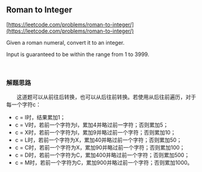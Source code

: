 ## Roman to Integer

[https://leetcode.com/problems/roman-to-integer/](https://leetcode.com/problems/roman-to-integer/)

Given a roman numeral, convert it to an integer.

Input is guaranteed to be within the range from 1 to 3999.

<br>

### 解题思路
       
&nbsp;&nbsp;&nbsp;&nbsp;&nbsp;&nbsp;&nbsp;这道题可以从前往后转换，也可以从后往前转换。若使用从后往前遍历，对于每一个字符c：

- c = I时，结果累加1；
- c = Ⅴ时，若前一个字符为I，累加4并略过前一字符；否则累加5；
- c = Ⅹ时，若前一个字符为I，累加9并略过前一个字符；否则累加10；
- c = Ⅼ时，若前一个字符为X，累加40并略过前一个字符；否则累加50；
- c = Ⅽ时，若前一个字符为X，累加90并略过前一个字符；否则累加100；
- c = D时，若前一个字符为C，累加400并略过前一个字符；否则累加500；
- c = M时，若前一个字符为C，累加900并略过前一个字符；否则累加1000。
